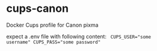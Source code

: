 # cups-canon
Docker Cups profile for Canon pixma


expect a .env file with following content:
<code>
CUPS_USER="some username"
CUPS_PASS="some password"
</code>
